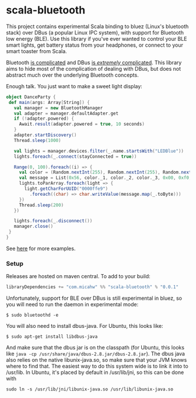 # scala-bluetooth

This project contains experimental Scala binding to bluez (Linux's
bluetooth stack) over DBus (a popular Linux IPC
system), with support for Bluetooth low energy
(BLE). Use this library if you've ever wanted to control your BLE
smart lights, get battery status from your headphones, 
or connect to your smart toaster from Scala.

Bluetooth [is complicated](https://learn.adafruit.com/introduction-to-bluetooth-low-energy?view=all) and DBus
 [is _extremely_ complicated](https://dbus.freedesktop.org/doc/dbus-specification.html). This library aims to hide most of the complication of dealing with DBus, but does not abstract
 much over the underlying Bluetooth concepts.
 
 Enough talk. You just want to make a sweet light display:
 
 ```scala
 object DanceParty {
  def main(args: Array[String]) {
    val manager = new BluetoothManager
    val adapter = manager.defaultAdapter.get
    if (!adapter.powered) {
      Await.result(adapter.powered = true, 10 seconds)
    }
    adapter.startDiscovery()
    Thread.sleep(1000)

    val lights = manager.devices.filter(_.name.startsWith("LEDBlue"))
    lights.foreach(_.connect(stayConnected = true))

    Range(0, 100).foreach((i) => {
      val color = (Random.nextInt(255), Random.nextInt(255), Random.nextInt(255))
      val message = List(0x56, color._1, color._2, color._3, 0x00, 0xf0, 0xaa)
      lights.toParArray.foreach(light => {
        light.getCharForUUID("0000ffe9")
          .foreach((char) => char.writeValue(message.map(_.toByte)))
      })
      Thread.sleep(200)
    })

    lights.foreach(_.disconnect())
    manager.close()
  }
}
 ```

See [here](https://github.com/mwylde/scala-bluetooth/tree/master/examples) for
more examples.

### Setup

Releases are hosted on maven central. To add to your build:

```scala
libraryDependencies += "com.micahw" %% "scala-bluetooth" % "0.0.1"
```

Unfortunately, support for BLE over DBus is still experimental
in bluez, so you will need to run the daemon in experimental mode:

```
$ sudo bluetoothd -e
```

You will also need to install dbus-java. For Ubuntu, this looks like:

```
$ sudo apt-get install libdbus-java
```

And make sure that the dbus jar is on the classpath (for Ubuntu, this looks like
`java -cp /usr/share/java/dbus-2.8.jar/dbus-2.8.jar`). The dbus java also relies
on the native libunix-java.so, so make sure that your JVM knows where to find
that. The easiest way to do this system wide is to link it into to /usr/lib.
In Ubuntu, it's placed by default in /usr/lib/jni, so this can be done with

```
sudo ln -s /usr/lib/jni/libunix-java.so /usr/lib/libunix-java.so
```
